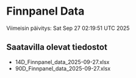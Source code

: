 # Finnpanel Data

Viimeisin päivitys: Sat Sep 27 02:19:51 UTC 2025

## Saatavilla olevat tiedostot
- 14D_Finnpanel_data_2025-09-27.xlsx
- 90D_Finnpanel_data_2025-09-27.xlsx
